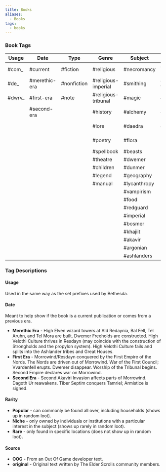 ```yaml
---
title: Books
aliases:
  - Books
tags:
  - books
---
```

### Book Tags
| Usage  | Date          | Type        | Genre               | Subject      | Content             | Rarity   | Source           |
| ------ | ------------- | ----------- | ------------------- | ------------ | ------------------- | -------- | ---------------- |
| #com_  | #current      | #fiction    | #religious          | #necromancy  | #heretical-imperial | #popular | #TES1            |
| #de_   | #merethic-era | #nonfiction | #religious-imperial | #smithing    | #heretical-tribunal | #niche   | #TES2            |
| #dwrv_ | #first-era    | #note       | #religious-tribunal | #magic       | #unreliable         | #rare    | #TES4            |
|        | #second-era   |             | #history            | #alchemy     | #lewd               | #unique  | #TES5            |
|        |               |             | #lore               | #daedra      | #humor              |          | #TES-Battlespire |
|        |               |             | #poetry             | #flora       |                     |          | #TES-Redguard    |
|        |               |             | #spellbook          | #beasts      |                     |          | #ESO             |
|        |               |             | #theatre            | #dwemer      |                     |          | #OOG             |
|        |               |             | #children           | #dunmer      |                     |          | #original        |
|        |               |             | #legend             | #geography   |                     |          |                  |
|        |               |             | #manual             | #lycanthropy |                     |          |                  |
|        |               |             |                     | #vampirism   |                     |          |                  |
|        |               |             |                     | #food        |                     |          |                  |
|        |               |             |                     | #redguard    |                     |          |                  |
|        |               |             |                     | #imperial    |                     |          |                  |
|        |               |             |                     | #bosmer      |                     |          |                  |
|        |               |             |                     | #khajiit     |                     |          |                  |
|        |               |             |                     | #akavir      |                     |          |                  |
|        |               |             |                     | #argonian    |                     |          |                  |
|        |               |             |                     | #ashlanders  |                     |          |                  |

### Tag Descriptions
#### Usage
Used in the same way as the set prefixes used by Bethesda.
#### Date
Meant to help show if the book is a current publication or comes from a previous era.
* **Merethic Era** - High Elven wizard towers at Ald Redaynia, Bal Fell, Tel Aruhn, and Tel Mora are built. Dwemer Freeholds are constructed. High Velothi Culture thrives in Resdayn (may coincide with the construction of Strongholds and the propylon system). High Velothi Culture fails and splits into the Ashlander tribes and Great Houses.
* **First Era** - Morrowind/Resdayn conquered by the First Empire of the Nords. The Nords are driven out of Morrowind. War of the First Council; Vvardenfell erupts. Dwemer disappear. Worship of the Tribunal begins. Second Empire declares war on Morrowind.
* **Second Era** - Second Akaviri Invasion affects parts of Morrowind. Dagoth Ur reawakens. Tiber Septim conquers Tamriel; Armistice is signed.
#### Rarity
* **Popular** - can commonly be found all over, including households (shows up in random loot).
* **Niche** - only owned by individuals or institutions with a particular interest in the subject (shows up rarely in random loot).
* **Rare** - only found in specific locations (does not show up in random loot).
#### Source
* **OOG** - From an Out Of Game developer text.
* **original** - Original text written by The Elder Scrolls community members.